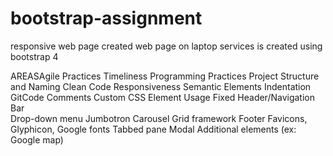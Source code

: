 # bootstrap-assignment
responsive web page created
web page on laptop services is created using bootstrap 4
  
  
  AREASAgile Practices
  Timeliness
  Programming Practices
  Project Structure and Naming
  Clean Code
  Responsiveness
  Semantic Elements
  Indentation
  GitCode 
  Comments 
  Custom CSS
  Element Usage
  Fixed Header/Navigation Bar  
  Drop-down menu
  Jumbotron
  Carousel
  Grid framework
  Footer
  Favicons, Glyphicon, Google fonts
  Tabbed pane
  Modal
  Additional elements (ex: Google map)
